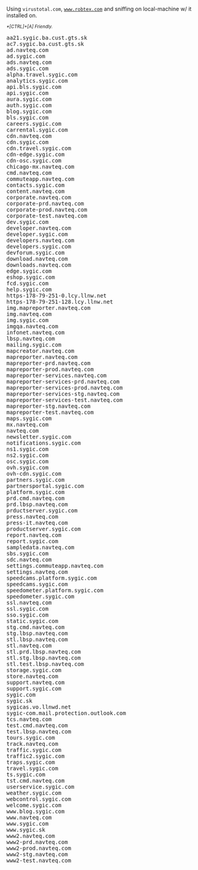 Using <code>virustotal.com</code>, <code>www.robtex.com</code> and sniffing on local-machine w/ it installed on.
<!--more-->


<sup><em>*[CTRL]+[A] Friendly.</em></sup>
<pre>
aa21.sygic.ba.cust.gts.sk
ac7.sygic.ba.cust.gts.sk
ad.navteq.com
ad.sygic.com
ads.navteq.com
ads.sygic.com
alpha.travel.sygic.com
analytics.sygic.com
api.bls.sygic.com
api.sygic.com
aura.sygic.com
auth.sygic.com
blog.sygic.com
bls.sygic.com
careers.sygic.com
carrental.sygic.com
cdn.navteq.com
cdn.sygic.com
cdn.travel.sygic.com
cdn-edge.sygic.com
cdn-osc.sygic.com
chicago-mx.navteq.com
cmd.navteq.com
commuteapp.navteq.com
contacts.sygic.com
content.navteq.com
corporate.navteq.com
corporate-prd.navteq.com
corporate-prod.navteq.com
corporate-test.navteq.com
dev.sygic.com
developer.navteq.com
developer.sygic.com
developers.navteq.com
developers.sygic.com
devforum.sygic.com
download.navteq.com
downloads.navteq.com
edge.sygic.com
eshop.sygic.com
fcd.sygic.com
help.sygic.com
https-178-79-251-0.lcy.llnw.net
https-178-79-251-128.lcy.llnw.net
img.mapreporter.navteq.com
img.navteq.com
img.sygic.com
imgqa.navteq.com
infonet.navteq.com
lbsp.navteq.com
mailing.sygic.com
mapcreator.navteq.com
mapreporter.navteq.com
mapreporter-prd.navteq.com
mapreporter-prod.navteq.com
mapreporter-services.navteq.com
mapreporter-services-prd.navteq.com
mapreporter-services-prod.navteq.com
mapreporter-services-stg.navteq.com
mapreporter-services-test.navteq.com
mapreporter-stg.navteq.com
mapreporter-test.navteq.com
maps.sygic.com
mx.navteq.com
navteq.com
newsletter.sygic.com
notifications.sygic.com
ns1.sygic.com
ns2.sygic.com
osc.sygic.com
ovh.sygic.com
ovh-cdn.sygic.com
partners.sygic.com
partnersportal.sygic.com
platform.sygic.com
prd.cmd.navteq.com
prd.lbsp.navteq.com
prductserver.sygic.com
press.navteq.com
press-it.navteq.com
productserver.sygic.com
report.navteq.com
report.sygic.com
sampledata.navteq.com
sbs.sygic.com
sdc.navteq.com
settings.commuteapp.navteq.com
settings.navteq.com
speedcams.platform.sygic.com
speedcams.sygic.com
speedometer.platform.sygic.com
speedometer.sygic.com
ssl.navteq.com
ssl.sygic.com
sso.sygic.com
static.sygic.com
stg.cmd.navteq.com
stg.lbsp.navteq.com
stl.lbsp.navteq.com
stl.navteq.com
stl.prd.lbsp.navteq.com
stl.stg.lbsp.navteq.com
stl.test.lbsp.navteq.com
storage.sygic.com
store.navteq.com
support.navteq.com
support.sygic.com
sygic.com
sygic.sk
sygicas.vo.llnwd.net
sygic-com.mail.protection.outlook.com
tcs.navteq.com
test.cmd.navteq.com
test.lbsp.navteq.com
tours.sygic.com
track.navteq.com
traffic.sygic.com
traffic2.sygic.com
traps.sygic.com
travel.sygic.com
ts.sygic.com
tst.cmd.navteq.com
userservice.sygic.com
weather.sygic.com
webcontrol.sygic.com
welcome.sygic.com
www.blog.sygic.com
www.navteq.com
www.sygic.com
www.sygic.sk
www2.navteq.com
www2-prd.navteq.com
www2-prod.navteq.com
www2-stg.navteq.com
www2-test.navteq.com
</pre>